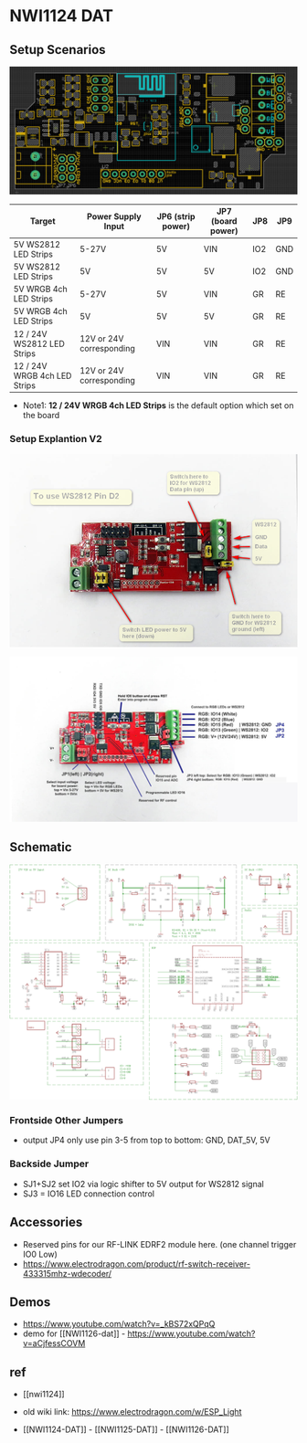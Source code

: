 # NWI1124 DAT

## Setup Scenarios

![](53-53-13-30-06-2023.png)

| Target                       | Power Supply Input       | JP6 (strip power) | JP7 (board power) | JP8 | JP9 |
| ---------------------------- | ------------------------ | ----------------- | ----------------- | --- | --- |
| 5V WS2812 LED Strips         | 5-27V                    | 5V                | VIN               | IO2 | GND |
| 5V WS2812 LED Strips         | 5V                       | 5V                | 5V                | IO2 | GND |
| 5V WRGB 4ch LED Strips       | 5-27V                    | 5V                | VIN               | GR  | RE  |
| 5V WRGB 4ch LED Strips       | 5V                       | 5V                | 5V                | GR  | RE  |
| 12 / 24V WS2812 LED Strips   | 12V or 24V corresponding | VIN               | VIN               | GR  | RE  |
| 12 / 24V WRGB 4ch LED Strips | 12V or 24V corresponding | VIN               | VIN               | GR  | RE  |

* Note1: **12 / 24V WRGB 4ch LED Strips** is the default option which set on the board

### Setup Explantion V2

![](02-30-17-13-03-2023.png)

![](16-30-17-13-03-2023.png)

## Schematic

![](59-33-16-10-07-2023.png)

### Frontside Other Jumpers

- output JP4 only use pin 3-5 from top to bottom: GND, DAT_5V, 5V

### Backside Jumper

- SJ1+SJ2 set IO2 via logic shifter to 5V output for WS2812 signal
- SJ3 = IO16 LED connection control

## Accessories

- Reserved pins for our RF-LINK EDRF2 module here. (one channel trigger IO0 Low)
- https://www.electrodragon.com/product/rf-switch-receiver-433315mhz-wdecoder/

## Demos

- https://www.youtube.com/watch?v=_kBS72xQPqQ
- demo for [[NWI1126-dat]] - https://www.youtube.com/watch?v=aCjfessCOVM

## ref

- [[nwi1124]]
- old wiki link: https://www.electrodragon.com/w/ESP_Light

- [[NWI1124-DAT]] - [[NWI1125-DAT]] - [[NWI1126-DAT]]

